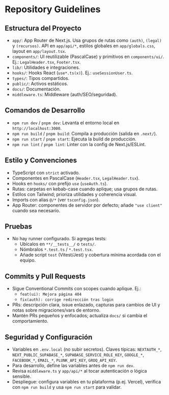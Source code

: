 # Repository Guidelines

## Estructura del Proyecto
- `app/`: App Router de Next.js. Usa grupos de rutas como `(auth)`, `(legal)` y `(recursos)`. API en `app/api/*`, estilos globales en `app/globals.css`, layout en `app/layout.tsx`.
- `components/`: UI reutilizable (PascalCase) y primitivos en `components/ui/`. Ej.: `LegalHeader.tsx`, `Footer.tsx`.
- `lib/`: Utilidades e integraciones.
- `hooks/`: Hooks React (`use*.ts(x)`). Ej.: `useSessionUser.ts`.
- `types/`: Tipos compartidos.
- `public/`: Activos estáticos.
- `docs/`: Documentación.
- `middleware.ts`: Middleware (auth/SEO/seguridad).

## Comandos de Desarrollo
- `npm run dev` / `pnpm dev`: Levanta el entorno local en `http://localhost:3000`.
- `npm run build` / `pnpm build`: Compila a producción (salida en `.next/`).
- `npm run start` / `pnpm start`: Ejecuta la build de producción.
- `npm run lint` / `pnpm lint`: Linter con la config de Next.js/ESLint.

## Estilo y Convenciones
- TypeScript con `strict` activado.
- Componentes en PascalCase (`Header.tsx`, `LegalHeader.tsx`).
- Hooks en `hooks/` con prefijo `use` (`useAuth.ts`).
- Rutas: carpetas en kebab-case cuando aplique; usa grupos de rutas.
- Estilos con Tailwind; prioriza utilidades y coherencia visual.
- Imports con alias `@/*` (ver `tsconfig.json`).
- App Router: componentes de servidor por defecto; añade `"use client"` cuando sea necesario.

## Pruebas
- No hay runner configurado. Si agregas tests:
  - Ubícalos en `**/__tests__/` o `tests/`.
  - Nómbralos `*.test.ts` / `*.test.tsx`.
  - Añade script `test` (Vitest/Jest) y cobertura mínima acordada con el equipo.

## Commits y Pull Requests
- Sigue Conventional Commits con scopes cuando aplique. Ej.:
  - `feat(ui): Mejora página 404`
  - `fix(auth): corrige redirección tras login`
- PRs: descripción clara, issue enlazado, capturas para cambios de UI y notas sobre migraciones/vars de entorno.
- Mantén PRs pequeños y enfocados; actualiza `docs/` si cambia el comportamiento.

## Seguridad y Configuración
- Variables en `.env.local` (no subir secretos). Claves típicas: `NEXTAUTH_*`, `NEXT_PUBLIC_SUPABASE_*`, `SUPABASE_SERVICE_ROLE_KEY`, `GOOGLE_*`, `FACEBOOK_*`, `EMAIL_*`, `PLUNK_API_KEY`, `GROQ_API_KEY`.
- Para desarrollo, define las variables antes de `npm run dev`.
- Revisa `middleware.ts` y `app/api/*` al tocar autenticación o lógica sensible.
- Despliegue: configura variables en tu plataforma (p.ej. Vercel), verifica con `npm run build` y usa `npm run start` para validar.
